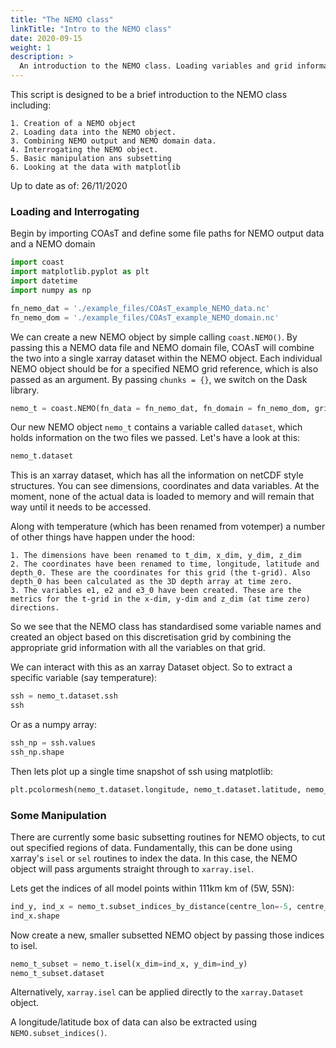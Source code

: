 ```yaml
---
title: "The NEMO class"
linkTitle: "Intro to the NEMO class"
date: 2020-09-15
weight: 1
description: >
  An introduction to the NEMO class. Loading variables and grid information.
---
```

This script is designed to be a brief introduction to the NEMO class including:

    1. Creation of a NEMO object
    2. Loading data into the NEMO object.
    3. Combining NEMO output and NEMO domain data.
    4. Interrogating the NEMO object.
    5. Basic manipulation ans subsetting
    6. Looking at the data with matplotlib

Up to date as of: 26/11/2020

### Loading and Interrogating
Begin by importing COAsT and define some file paths for NEMO output data and a NEMO domain


```python
import coast
import matplotlib.pyplot as plt
import datetime
import numpy as np

fn_nemo_dat = './example_files/COAsT_example_NEMO_data.nc'
fn_nemo_dom = './example_files/COAsT_example_NEMO_domain.nc'
```

We can create a new NEMO object by simple calling ```coast.NEMO()```. By passing this a NEMO data file and NEMO domain file, COAsT will combine the two into a single xarray dataset within the NEMO object. Each individual NEMO object should be for a specified NEMO grid reference, which is also passed as an argument. By passing `chunks = {}`, we switch on the Dask library.


```python
nemo_t = coast.NEMO(fn_data = fn_nemo_dat, fn_domain = fn_nemo_dom, grid_ref='t-grid', chunks = {})
```

Our new NEMO object `nemo_t` contains a variable called `dataset`, which holds information on the two files we passed. Let's have a look at this:


```python
nemo_t.dataset
```

This is an xarray dataset, which has all the information on netCDF style structures. You can see dimensions, coordinates and data variables. At the moment, none of the actual data is loaded to memory and will remain that way until it needs to be accessed. 

Along with temperature (which has been renamed from votemper) a number of other things have happen under the hood:

    1. The dimensions have been renamed to t_dim, x_dim, y_dim, z_dim
    2. The coordinates have been renamed to time, longitude, latitude and depth_0. These are the coordinates for this grid (the t-grid). Also depth_0 has been calculated as the 3D depth array at time zero.
    3. The variables e1, e2 and e3_0 have been created. These are the metrics for the t-grid in the x-dim, y-dim and z_dim (at time zero) directions.

So we see that the NEMO class has standardised some variable names and created an object based on this discretisation grid by combining the appropriate grid information with all the variables on that grid.

We can interact with this as an xarray Dataset object. So to extract a specific variable (say temperature):


```python
ssh = nemo_t.dataset.ssh
ssh
```

Or as a numpy array:


```python
ssh_np = ssh.values
ssh_np.shape
```

Then lets plot up a single time snapshot of ssh using matplotlib:


```python
plt.pcolormesh(nemo_t.dataset.longitude, nemo_t.dataset.latitude, nemo_t.dataset.ssh[0])
```

### Some Manipulation
There are currently some basic subsetting routines for NEMO objects, to cut out specified regions of data. Fundamentally, this can be done using xarray's `isel` or `sel` routines to index the data. In this case, the NEMO object will pass arguments straight through to `xarray.isel`. 

Lets get the indices of all model points within 111km km of (5W, 55N):


```python
ind_y, ind_x = nemo_t.subset_indices_by_distance(centre_lon=-5, centre_lat=55, radius=111)
ind_x.shape
```

Now create a new, smaller subsetted NEMO object by passing those indices to isel. 


```python
nemo_t_subset = nemo_t.isel(x_dim=ind_x, y_dim=ind_y)
nemo_t_subset.dataset
```

Alternatively, `xarray.isel` can be applied directly to the `xarray.Dataset` object. 

A longitude/latitude box of data can also be extracted using `NEMO.subset_indices()`.
